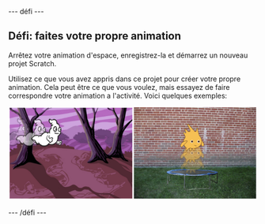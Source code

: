 \--- défi \---

## Défi: faites votre propre animation

Arrêtez votre animation d'espace, enregistrez-la et démarrez un nouveau projet Scratch.

Utilisez ce que vous avez appris dans ce projet pour créer votre propre animation. Cela peut être ce que vous voulez, mais essayez de faire correspondre votre animation a l'activité. Voici quelques exemples:

![capture d'écran](images/space-egs.png)

\--- /défi \---